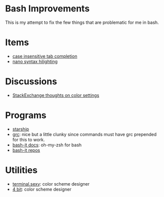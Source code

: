 # Bash Improvements

This is my attempt to fix the few things that are problematic for me in bash.

# Items
- [case insensitive tab completion](https://askubuntu.com/questions/87061/can-i-make-tab-auto-completion-case-insensitive-in-bash)
- [nano syntax hilighting](https://askubuntu.com/questions/90013/how-do-i-enable-syntax-highlighting-in-nano)

# Discussions
- [StackExchange thoughts on color settings](https://unix.stackexchange.com/questions/148/colorizing-your-terminal-and-shell-environment)

# Programs
- [starship](https://www.youtube.com/redirect?event=video_description&redir_token=QUFFLUhqbW9XbUVucng0WEpqWXkyMUN1eURnWWpLQ0kzQXxBQ3Jtc0trbE9xbUxNYWxxWGlSeWVYaXRENGkwZGdfOTBPVmFzZ3ZkYnBaZEpIdzJ6RVVEWjRZSlF1T1FUbTNWSmJVc3RvQ0VRbWtybnFpcXVGX3JsdUJWbzBOZjJvYUhFWDFINHkyUmlaOV8yUm1mc01NRFY2MA&q=https%3A%2F%2Fstarship.rs%2F&v=G7aWxK4395Y)
- [grc](https://github.com/garabik/grc): nice but a little clunky since commands must have grc prepended for this to work.
- [bash-it docs](https://bash-it.readthedocs.io/en/latest/): oh-my-zsh for bash
- [bash-it repos](https://github.com/Bash-it/)

# Utilities
- [terminal.sexy](https://terminal.sexy/): color scheme designer
- [4 bit](https://ciembor.github.io/4bit/): color scheme designer

